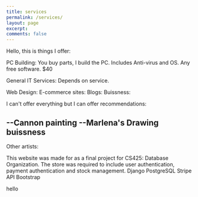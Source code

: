 ```yaml
---
title: services
permalink: /services/
layout: page
excerpt: 
comments: false
---
```


Hello, this is things I offer:

PC Building: 
You buy parts, I build the PC.
Includes Anti-virus and OS.
Any free software.
$40

General IT Services:
Depends on service.

Web Design:
E-commerce sites: 
Blogs: 
Buissness: 


I can't offer everything but I can offer recommendations:

--Cannon painting
--Marlena's Drawing buissness
--

Other artists:


This website was made for as a final project for CS425: Database Organization. The store was required to include user authentication, payment authentication and stock management.
Django
PostgreSQL
Stripe API
Bootstrap


hello